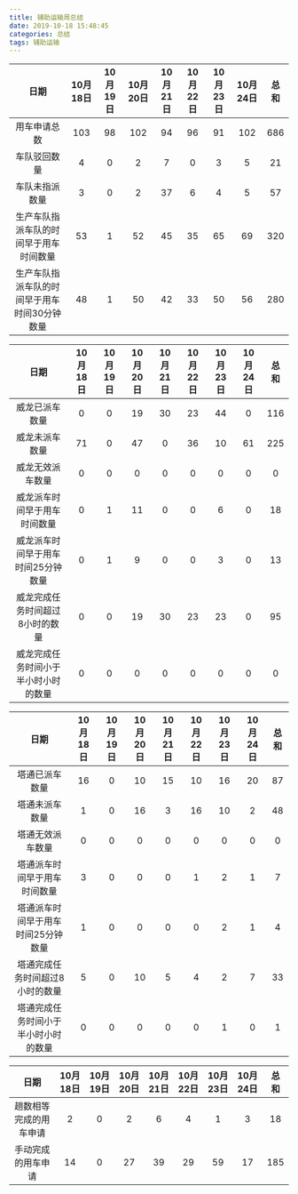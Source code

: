 ```yaml
---
title: 辅助运输周总结
date: 2019-10-18 15:48:45
categories: 总结
tags: 辅助运输
---
```


| 日期 | 10月18日 | 10月19日 | 10月20日 | 10月21日 | 10月22日 | 10月23日 | 10月24日 | 总和 |
| :---: | :---: | :---: | :---: | :---: | :---: | :---: | :---: | :---: |
| 用车申请总数 | 103 | 98 | 102 | 94 | 96 | 91 | 102 | 686 |
| 车队驳回数量 | 4 | 0 | 2 | 7 | 0 | 3 | 5 | 21 |
| 车队未指派数量 | 3 | 0 | 2 | 37 | 6 | 4 | 5 | 57 |
| 生产车队指派车队的时间早于用车时间数量 | 53 | 1 | 52 | 45 | 35 | 65 | 69 | 320 |
| 生产车队指派车队的时间早于用车时间30分钟数量 | 48 | 1 | 50 | 42 | 33 | 50 | 56 | 280 |

| 日期 | 10月18日 | 10月19日 | 10月20日 | 10月21日 | 10月22日 | 10月23日 | 10月24日 | 总和 |
| :---: | :---: | :---: | :---: | :---: | :---: | :---: | :---: | :---: |
| 威龙已派车数量 | 0 | 0 | 19 | 30 | 23 | 44 | 0 | 116 |
| 威龙未派车数量 | 71 | 0 | 47 | 0 | 36 | 10 | 61 | 225 |
| 威龙无效派车数量 | 0 | 0 | 0 | 0 | 0 | 0 | 0 | 0 |
| 威龙派车时间早于用车时间数量 | 0 | 1 | 11 | 0 | 0 | 6 | 0 | 18 |
| 威龙派车时间早于用车时间25分钟数量 | 0 | 1 | 9 | 0 | 0 | 3 | 0 | 13 |
| 威龙完成任务时间超过8小时的数量 | 0 | 0 | 19 | 30 | 23 | 23 | 0 | 95 |
| 威龙完成任务时间小于半小时小时的数量 | 0 | 0 | 0 | 0 | 0 | 0 | 0 | 0 |

| 日期 | 10月18日 | 10月19日 | 10月20日 | 10月21日 | 10月22日 | 10月23日 | 10月24日 | 总和 |
| :---: | :---: | :---: | :---: | :---: | :---: | :---: | :---: | :---: |
| 塔通已派车数量 | 16 | 0 | 10 | 15 | 10 | 16 | 20 | 87 |
| 塔通未派车数量 | 1 | 0 | 16 | 3 | 16 | 10 | 2 | 48 |
| 塔通无效派车数量 | 0 | 0 | 0 | 0 | 0 | 0 | 0 | 0 |
| 塔通派车时间早于用车时间数量 | 3 | 0 | 0 | 0 | 1 | 2 | 1 | 7 |
| 塔通派车时间早于用车时间25分钟数量 | 1 | 0 | 0 | 0 | 0 | 2 | 1 | 4 |
| 塔通完成任务时间超过8小时的数量 | 5 | 0 | 10 | 5 | 4 | 2 | 7 | 33 |
| 塔通完成任务时间小于半小时小时的数量 | 0 | 0 | 0 | 0 | 0 | 1 | 0 | 1 |

| 日期 | 10月18日 | 10月19日 | 10月20日 | 10月21日 | 10月22日 | 10月23日 | 10月24日 | 总和 |
| :---: | :---: | :---: | :---: | :---: | :---: | :---: | :---: | :---: |
| 趟数相等完成的用车申请 | 2 | 0 | 2 | 6 | 4 | 1 | 3 | 18 |
| 手动完成的用车申请 | 14 | 0 | 27 | 39 | 29 | 59 | 17 | 185 |
